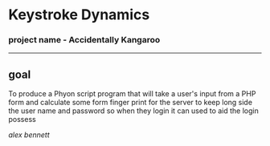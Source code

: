 # Keystroke Dynamics
### project name - Accidentally Kangaroo
****

## goal
To produce a Phyon script program that will take a user's input from a PHP form and calculate some form finger print for the server to keep long side the user name and password so when they login it can used to aid the login possess  

_alex bennett_
